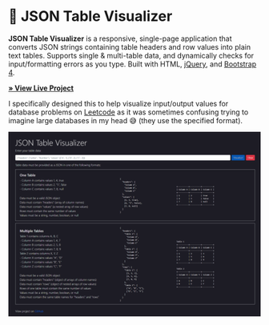 # 🔎 JSON Table Visualizer

<b>JSON Table Visualizer</b> is a responsive, single-page application that converts JSON strings containing table headers and row values into plain text tables. Supports single & multi-table data, and dynamically checks for input/formatting errors as you type. Built with HTML, [jQuery](https://jquery.com/), and [Bootstrap 4](https://getbootstrap.com/docs/4.6/getting-started/introduction/).

<b><a href="https://ahhreggi.github.io/json-table-visualizer/" target="_blank">
   » View Live Project
</a></b>

I specifically designed this to help visualize input/output values for database problems on [Leetcode](https://leetcode.com/) as it was sometimes confusing trying to imagine large databases in my head 😅 (they use the specified format).

<img src="./assets/screenshot.png" />
